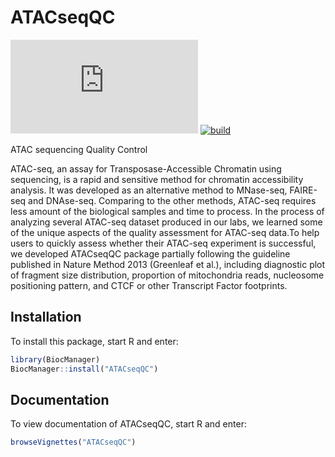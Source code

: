 # ATACseqQC

[![platforms](https://bioconductor.org/packages/devel/bioc/html/ATACseqQC.html#archives)](http://bioconductor.org/packages/devel/bioc/html/ATACseqQC.html)
[![build](http://bioconductor.org/shields/build/devel/bioc/ATACseqQC.svg)](http://bioconductor.org/packages/devel/bioc/html/ATACseqQC.html)

ATAC sequencing Quality Control


ATAC-seq, an assay for Transposase-Accessible Chromatin using 
sequencing, is a rapid and sensitive method for chromatin accessibility 
analysis. It was developed as an alternative method to MNase-seq, FAIRE-seq 
and DNAse-seq. Comparing to the other methods, ATAC-seq requires less amount 
of the biological samples and time to process. In the process of analyzing 
several ATAC-seq dataset produced in our labs, we learned some of the unique 
aspects of the quality assessment for ATAC-seq data.To help users to quickly 
assess whether their ATAC-seq experiment is successful, we developed 
ATACseqQC package partially following the guideline published in Nature 
Method 2013 (Greenleaf et al.), including diagnostic plot of fragment size 
distribution, proportion of mitochondria reads, nucleosome positioning 
pattern, and CTCF or other Transcript Factor footprints.

## Installation

To install this package, start R and enter:

```r
library(BiocManager)
BiocManager::install("ATACseqQC")
```

## Documentation

To view documentation of ATACseqQC, start R and enter:
```r
browseVignettes("ATACseqQC")
```

